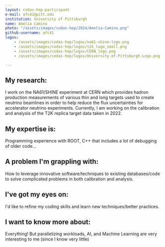 ```yaml
---
layout: codas-hep-participant
e-mail: afc41@pitt.edu
institution: University of Pittsburgh
name: Amelia Camino
photo: "/assets/images/codas-hep/2024/Amelia-Camino.png"
github-username: afc41
logos:
    - /assets/images/codas-hep/logos/na61-shine-logo.png
    - /assets/images/codas-hep/logos/t2k_logo_small.png
    - /assets/images/codas-hep/logos/CERN_logo.png
    - /assets/images/codas-hep/logos/University-of-Pittsburgh-Logo.png

---
```


## My research:
I work on the NA61/SHINE experiment at CERN which provides hadron production measurements of various thin and long targets used to create neutrino beamlines in
order to help reduce the flux uncertainties for accelerator neutrino experiments. Currently, I am working on the calibration and analysis of the T2K replica target data taken in 2022.

## My expertise is:
Programming experience with ROOT, C++ that includes a lot of debugging of older code...

## A problem I'm grappling with:
How to leverage innovative software/techniques to existing databases/code to solve complicated problems in both calibration and analysis. 

## I've got my eyes on:
I'd like to refine my coding skills and learn new techniques/better practices. 

## I want to know more about:
Everything! But parallelizing workloads, AI, and Machine Learning are very interesting to me (since I know very little)
